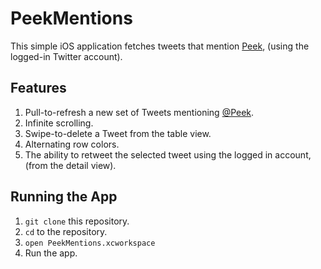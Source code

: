 # PeekMentions

This simple iOS application fetches tweets that mention [Peek][1], (using the logged-in Twitter account).

## Features

1. Pull-to-refresh a new set of Tweets mentioning [@Peek][2].
2. Infinite scrolling.
3. Swipe-to-delete a Tweet from the table view.
4. Alternating row colors.
5. The ability to retweet the selected tweet using the logged in account, (from the detail view).

## Running the App

1. `git clone` this repository.
2. `cd` to the repository.
3. `open PeekMentions.xcworkspace`
4. Run the app.

[1]: http://www.peek.com/
[2]: https://twitter.com/search?q=%40Peek
